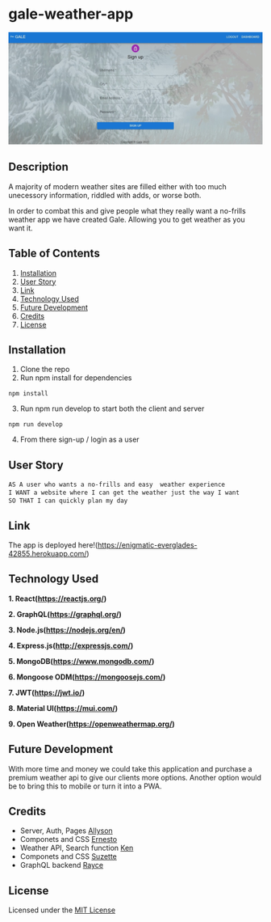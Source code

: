 # gale-weather-app

![Image](https://raw.githubusercontent.com/AllysonMcGrath/gale-weather-app/main/public/image/Gale-screen-shot.jpg)

## Description
A majority of modern weather sites are filled either with too much unecessory information, riddled with adds, or worse both. 

In order to combat this and give people what they really want a no-frills weather app we have created Gale. Allowing you to get weather as you want it.

## Table of Contents
1. [Installation](##installation)
2. [User Story](##user-story)
3. [Link](##link)
4. [Technology Used](##technology-used)
5. [Future Development](##future-development)
6. [Credits](##credits)
7. [License](##license)

## Installation
1. Clone the repo
2. Run npm install for dependencies
```
npm install
``` 
3. Run npm run develop to start both the client and server
```
npm run develop
```
4. From there sign-up / login as a user

## User Story 
```
AS A user who wants a no-frills and easy  weather experience
I WANT a website where I can get the weather just the way I want
SO THAT I can quickly plan my day
```
## Link 
The app is deployed here!(https://enigmatic-everglades-42855.herokuapp.com/)

## Technology Used
**1. React(https://reactjs.org/)**

**2. GraphQL(https://graphql.org/)**

**3. Node.js(https://nodejs.org/en/)**

**4. Express.js(http://expressjs.com/)**

**5. MongoDB(https://www.mongodb.com/)**

**6. Mongoose ODM(https://mongoosejs.com/)** 

**7. JWT(https://jwt.io/)**

**8. Material UI(https://mui.com/)**

**9. Open Weather(https://openweathermap.org/)**

## Future Development
With more time and money we could take this application and purchase a premium weather api to give our clients more options. Another option would be to bring this to mobile or turn it into a PWA.

## Credits
*  Server, Auth, Pages [Allyson](https://github.com/AllysonMcGrath)
*  Componets and CSS [Ernesto](https://github.com/evalecillos)
*  Weather API, Search function [Ken](https://github.com/kenesei91)
*  Componets and CSS [Suzette](https://github.com/kboston91)
*  GraphQL backend [Rayce](https://github.com/RayceWheat)

## License 
Licensed under the [MIT License](LICENSE)

